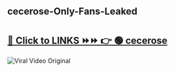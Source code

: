 
 ## cecerose-Only-Fans-Leaked

# <h2><a href="https://clipsfans.com/cecerose&ref=git">🔗 Click to LINKS ⏩⏩ 👉 🟢 cecerose </a></h2>

<a href="https://clipsfans.com/cecerose&ref=git" rel="nofollow" data-target="animated-image.originalLink"><img src="https://i.ibb.co.com/xMMVF88/686577567.gif" alt="Viral Video Original" style="max-width: 100%; display: inline-block;" data-target="animated-image.originalImage"></a>
